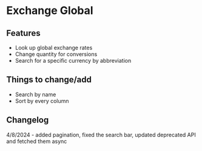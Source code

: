 # Exchange Global

## Features

* Look up global exchange rates 
* Change quantity for conversions
* Search for a specific currency by abbreviation

## Things to change/add

* Search by name
* Sort by every column

## Changelog
4/8/2024 - added pagination, fixed the search bar, updated deprecated API and fetched them async